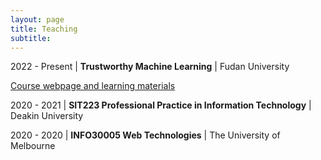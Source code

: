 ```yaml
---
layout: page
title: Teaching
subtitle:
---
```


2022 - Present |  **Trustworthy Machine Learning** | Fudan University

<a href="https://trust-ml.github.io/" target="_blank">Course webpage and learning materials</a>


2020 - 2021 |  **SIT223 Professional Practice in Information Technology** | Deakin University


2020 - 2020 | **INFO30005 Web Technologies** | The University of Melbourne

